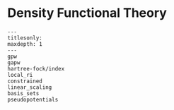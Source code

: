 # Density Functional Theory

```{toctree}
---
titlesonly:
maxdepth: 1
---
gpw
gapw
hartree-fock/index
local_ri
constrained
linear_scaling
basis_sets
pseudopotentials
```
